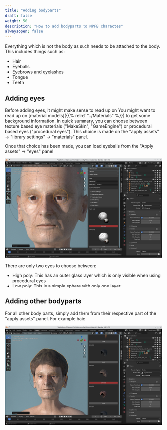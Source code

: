 ```yaml
---
title: "Adding bodyparts"
draft: false
weight: 50
description: "How to add bodyparts to MPFB charactes"
alwaysopen: false
---
```


Everything which is not the body as such needs to be attached to the body. This includes things such as:

* Hair
* Eyeballs
* Eyebrows and eyelashes
* Tongue
* Teeth

## Adding eyes

Before adding eyes, it might make sense to read up on You might want to read up on [material models]({{% relref "../Materials" %}}) to get some background information. 
In quick summary, you can choose between texture based eye materials ("MakeSkin", "GameEngine") or procedural based eyes ("procedural eyes"). This choice is made
on the "apply assets" -> "library settings" -> "materials" panel. 

Once that choice has been made, you can load eyeballs from the "Apply assets" -> "eyes" panel

![bodyparts eye](bodyparts_eye.png)

There are only two eyes to choose between:

* High poly: This has an outer glass layer which is only visible when using procedural eyes
* Low poly: This is a simple sphere with only one layer

## Adding other bodyparts

For all other body parts, simply add them from their respective part of the "apply assets" panel. For example hair:

![bodyparts hair](bodyparts_hair.png)


